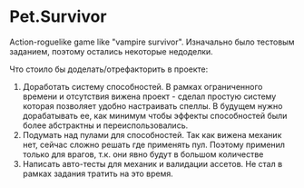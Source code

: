 # Pet.Survivor

Action-roguelike game like "vampire survivor".
Изначально было тестовым заданием, поэтому остались некоторые недоделки.

Что стоило бы доделать/отрефакторить в проекте:
1) Доработать систему способностей. В рамках ограниченного времени и отсутствия вижена проект - сделал простую систему которая позволяет удобно настраивать спеллы. В будущем нужно дорабатывать ее, как минимум чтобы эффекты способностей были более абстрактны и переиспользовались.
2) Подумать над пулами для способностей. Так как вижена механик нет, сейчас сложно решать где применять пул. Поэтому применил только для врагов, т.к. они явно будут в большом количестве
3) Написать авто-тесты для механик и валидации ассетов. Не стал в рамках задания тратить на это время.
